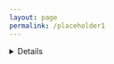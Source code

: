 ```yaml
---
layout: page
permalink: /placeholder1
---
```


<details>Sorte by N</summary>

+<details>
    <details>
    <summary>Sort by r0</summary>


    + <details>
        <summary>r0 = 1.2 </summary>


          <details>
            <summary>r1 = 0.0</summary>
            even more text
          </details>
          <details>
            <summary>r1 = 0.1 </summary>
            even more text
          </details>
          <details>
            <summary>r1 = 0.5 </summary>
            even more text
           </details>
       </details>

    + <details>
        <summary>r0 = 5.7 </summary>


          <details>
            <summary>r1 = 0.0</summary>
            even more text
          </details>
          <details>
            <summary>r1 = 0.1 </summary>
            even more text
          </details>
          <details>
            <summary>r1 = 0.5 </summary>
            even more text
           </details>
       </details>

     + <details>
        <summary>r0 = 11.4 </summary>


          <details>
            <summary>r1 = 0.0</summary>
            even more text
          </details>
          <details>
            <summary>r1 = 0.1 </summary>
            even more text
          </details>
          <details>
            <summary>r1 = 0.5 </summary>
            even more text
           </details>
       </details>
    </details>
    </details>
</details>


<details>
<summary>Sort by r0</summary>
.
+ <details>
    <summary>r0= 1.2</summary>
    .
    </details>
</details>

    teste
        <p float="left">

        <img src="{{ site.baseurl }}/images/N1000L80rzero1.2r10.0rtheta0.1.png"  style="width: 300px;"/>

       <img src="{{ site.baseurl }}/images/N1000L80rzero1.2r10.0rtheta0.1.png"  style="width: 300px;"/>

      </p>
           <p align = "center">
      Fig.1 - 4K Mountains Wallpaper
      </p>
     
